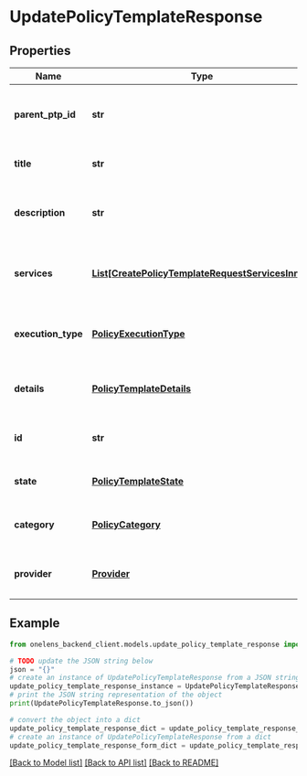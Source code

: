 # UpdatePolicyTemplateResponse


## Properties

Name | Type | Description | Notes
------------ | ------------- | ------------- | -------------
**parent_ptp_id** | **str** | The id of the parent policy template pack. | 
**title** | **str** | The title of the policy template. | 
**description** | **str** | The description of the policy template. | [optional] 
**services** | [**List[CreatePolicyTemplateRequestServicesInner]**](CreatePolicyTemplateRequestServicesInner.md) | The list of services associated the policy template. | 
**execution_type** | [**PolicyExecutionType**](PolicyExecutionType.md) | The execution type of the policy template. | 
**details** | [**PolicyTemplateDetails**](PolicyTemplateDetails.md) | The details of the policy template. | 
**id** | **str** | The unique identifier of the policy template. | 
**state** | [**PolicyTemplateState**](PolicyTemplateState.md) | The state of the policy template. | 
**category** | [**PolicyCategory**](PolicyCategory.md) | The category of the policy template. | 
**provider** | [**Provider**](Provider.md) | The cloud provider of the policy template. | 

## Example

```python
from onelens_backend_client.models.update_policy_template_response import UpdatePolicyTemplateResponse

# TODO update the JSON string below
json = "{}"
# create an instance of UpdatePolicyTemplateResponse from a JSON string
update_policy_template_response_instance = UpdatePolicyTemplateResponse.from_json(json)
# print the JSON string representation of the object
print(UpdatePolicyTemplateResponse.to_json())

# convert the object into a dict
update_policy_template_response_dict = update_policy_template_response_instance.to_dict()
# create an instance of UpdatePolicyTemplateResponse from a dict
update_policy_template_response_form_dict = update_policy_template_response.from_dict(update_policy_template_response_dict)
```
[[Back to Model list]](../README.md#documentation-for-models) [[Back to API list]](../README.md#documentation-for-api-endpoints) [[Back to README]](../README.md)


